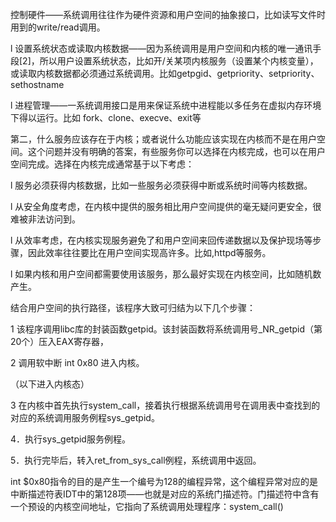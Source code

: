 控制硬件——系统调用往往作为硬件资源和用户空间的抽象接口，比如读写文件时用到的write/read调用。

l 设置系统状态或读取内核数据——因为系统调用是用户空间和内核的唯一通讯手段[2]，所以用户设置系统状态，比如开/关某项内核服务（设置某个内核变量），或读取内核数据都必须通过系统调用。比如getpgid、getpriority、setpriority、sethostname

l 进程管理——一系统调用接口是用来保证系统中进程能以多任务在虚拟内存环境下得以运行。比如 fork、clone、execve、exit等

第二，什么服务应该存在于内核；或者说什么功能应该实现在内核而不是在用户空间。这个问题并没有明确的答案，有些服务你可以选择在内核完成，也可以在用户空间完成。选择在内核完成通常基于以下考虑：

l 服务必须获得内核数据，比如一些服务必须获得中断或系统时间等内核数据。

l 从安全角度考虑，在内核中提供的服务相比用户空间提供的毫无疑问更安全，很难被非法访问到。

l 从效率考虑，在内核实现服务避免了和用户空间来回传递数据以及保护现场等步骤，因此效率往往要比在用户空间实现高许多。比如,httpd等服务。

l 如果内核和用户空间都需要使用该服务，那么最好实现在内核空间，比如随机数产生。




结合用户空间的执行路径，该程序大致可归结为以下几个步骤：

1 该程序调用libc库的封装函数getpid。该封装函数将系统调用号_NR_getpid（第20个）压入EAX寄存器，

2 调用软中断 int 0x80 进入内核。

（以下进入内核态）

3 在内核中首先执行system_call，接着执行根据系统调用号在调用表中查找到的对应的系统调用服务例程sys_getpid。

4．执行sys_getpid服务例程。

5．执行完毕后，转入ret_from_sys_call例程，系统调用中返回。


int $0x80指令的目的是产生一个编号为128的编程异常，这个编程异常对应的是中断描述符表IDT中的第128项——也就是对应的系统门描述符。门描述符中含有一个预设的内核空间地址，它指向了系统调用处理程序：system_call()